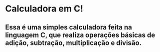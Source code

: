# Calculadora em C!
## Essa é uma simples calculadora feita na linguagem C, que realiza operações básicas de adição, subtração, multiplicação e divisão.

